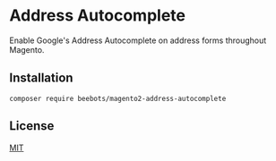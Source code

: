 # Address Autocomplete
Enable Google's Address Autocomplete on address forms throughout Magento.

## Installation
```
composer require beebots/magento2-address-autocomplete
```

## License
[MIT](LICENSE.txt)
